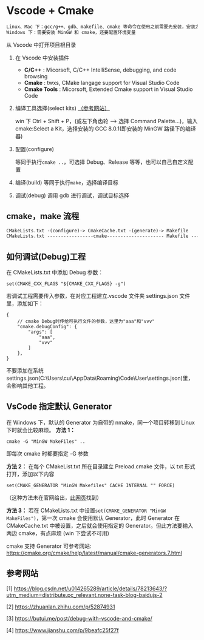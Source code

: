 # Vscode + Cmake

```markdown
Linux、Mac 下：gcc/g++、gdb、makefile、cmake 等命令在使用之前需要先安装，安装方法请自行搜索。
Windows 下：需要安装 MinGW 和 cmake，还要配置环境变量
```

从 Vscode 中打开项目根目录

1. 在 Vscode 中安装插件

   - **C/C++** : Micorsoft, C/C++ IntelliSense, debugging, and code browsing
   - **Cmake** : twxs, CMake langage support for Visual Studio Code
   - **Cmake Tools** : Micorsoft, Extended Cmake support in Visual Studio Code

2. 编译工具选择(select kits) [（参考网站）](https://zhuanlan.zhihu.com/p/52874931)

   win 下 Ctrl + Shift + P，(或左下角齿轮 --> 选择 Command Palette...)，输入 cmake:Select a Kit，选择安装的 GCC 8.0.1(即安装的 MinGW 路径下的编译器)

3. 配置(configure)

   等同于执行`cmake ..`，可选择 Debug、Release 等等，也可以自己自定义配置

4. 编译(build)
   等同于执行`make`，选择编译目标

5. 调试(debug)
   调用 gdb 进行调试，调试目标选择

## cmake，make 流程

```markdown
CMakeLists.txt -(configure)-> CmakeCache.txt -(generate)-> Makefile
CMakeLists.txt -----------------cmake--------------------- Makefile ----make----> executalbe file
```

## 如何调试(Debug)工程

在 CMakeLists.txt 中添加 Debug 参数：

```shell
set(CMAKE_CXX_FLAGS "${CMAKE_CXX_FLAGS} -g")
```

若调试工程需要传入参数，在对应工程建立.vscode 文件夹 settings.json 文件里，添加如下：

```shell
{
    // cmake Debug时传给可执行文件的参数，这里为"aaa"和"vvv"
    "cmake.debugConfig": {
        "args": [
            "aaa",
            "vvv"
        ]
    },
}
```

不要添加在系统 settings.json(C:\Users\cui\AppData\Roaming\Code\User\settings.json)里，会影响其他工程。

## VsCode 指定默认 Generator

在 Windows 下，默认的 Generator 为自带的 nmake，同一个项目转移到 Linux 下时就会比较麻烦。
**方法 1：**

```shell
cmake -G "MinGW MakeFiles" ..
```

即每次 cmake 时都要指定 -G 参数

**方法 2：**
在每个 CMakeList.txt 所在目录建立 Preload.cmake 文件，以 txt 形式打开，添加以下内容

```tst
set(CMAKE_GENERATOR "MinGW Makefiles" CACHE INTERNAL "" FORCE)
```

（这种方法未在官网给出，[此网页](https://stackoverflow.com/questions/11269833/cmake-selecting-a-generator-within-cmakelists-txt)找到）

**方法 3：**
若在 CMakeLists.txt 中设置`set(CMAKE_GENERATOR "MinGW MakeFiles")`，第一次 cmake 会使用默认 Generator，此时 Generator 在 CMakeCache.txt 中被设置，之后就会使用指定的 Generator。但此方法要输入两边 cmake，有点麻烦 (win 下尝试不可用)

cmake 支持 Generator 可参考网站:
<https://cmake.org/cmake/help/latest/manual/cmake-generators.7.html>

## 参考网站

[1] <https://blog.csdn.net/u014265289/article/details/78213643/?utm_medium=distribute.pc_relevant.none-task-blog-baidujs-2>

[2] <https://zhuanlan.zhihu.com/p/52874931>

[3] <https://butui.me/post/debug-with-vscode-and-cmake/>

[4] <https://www.jianshu.com/p/9beafc25f27f>
